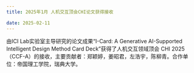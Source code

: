 ```yaml
---
title: 2025年1月 人机交互顶会CHI论文获得接收

date: 2025-02-11
---
```


<!--more-->
由ICI Lab实验室主导研究的论文成果“I-Card: A Generative AI-Supported Intelligent Design Method Card Deck”获得了人机交互领域顶会 CHI 2025（CCF-A）的接收，主要贡献者：郑颖婷，姜昭君，左浩宇，陈柳青。合作单位：帝国理工学院，瑞典大学。
